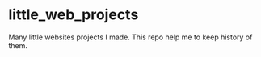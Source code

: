 # little_web_projects
Many little websites projects I made. This repo help me to keep history of them. 
